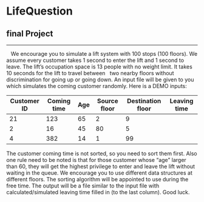 # LifeQuestion

## final Project
------

    We encourage you to simulate a lift system with 100 stops (100 floors). We assume every customer takes 1 second to enter the lift and  1 second to leave. The lift’s occupation space is 13 people with no weight limit. It takes 10 seconds for the lift to travel between    two nearby floors without discrimination for going up or going down. An input file will be given to you which simulates the coming customer randomly. Here is a DEMO inputs:


|Customer ID|	Coming time|	Age	|Source floor|	Destination floor|	Leaving time|
|---|---|---|---|---|---|
|21	|123|	65|	2	|9	
|2	|16|	45|	80|	5	
|4	|382|	14|	1|	99	

The customer coming time is not sorted, so you need to sort them first. Also one rule need to be noted is that for those customer whose “age” larger than 60, they will get the highest privilege to enter and leave the lift without waiting in the queue. We encourage you to use different data structures at different floors. The sorting algorithm will be appointed to use during the free time. The output will be a file similar to the input file with calculated/simulated leaving time filled in (to the last column).
Good luck.


